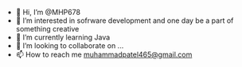 - 👋 Hi, I’m @MHP678
- 👀 I’m interested in sofrware development and one day be a part of something creative 
- 🌱 I’m currently learning Java
- 💞️ I’m looking to collaborate on ...
- 📫 How to reach me muhammadpatel465@gmail.com

<!---
MHP678/MHP678 is a ✨ special ✨ repository because its `README.md` (this file) appears on your GitHub profile.
You can click the Preview link to take a look at your changes.
--->
